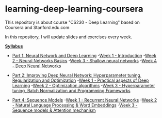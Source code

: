 # learning-deep-learning-coursera

This repository is about course "CS230 - Deep Learning" based on Coursera and Stanford.edu.com

In this repository, I will update slides and exercises every week.

**[Syllabus](https://cs230.stanford.edu/syllabus/)**

- [Part 1: Neural Network and Deep Learning](https://github.com/dangnam739/learning-deep-learning-coursera/tree/master/Neural%20Networks%20and%20Deep%20Learning)
  -[Week 1 - Introduction](https://github.com/dangnam739/learning-deep-learning-coursera/tree/master/Neural%20Networks%20and%20Deep%20Learning/Week%201%20-%20Introduction)
  -[Week 2 - Neural Networks Basics](https://github.com/dangnam739/learning-deep-learning-coursera/tree/master/Neural%20Networks%20and%20Deep%20Learning/Week%202%20-%20Neural%20Networks%20Basics)
  -[Week 3 - Shallow neural networks](https://github.com/dangnam739/learning-deep-learning-coursera/tree/master/Neural%20Networks%20and%20Deep%20Learning/Week%203%20-%20Shallow%20neural%20networks)
  -[Week 4 - Deep Neural Networks](https://github.com/dangnam739/learning-deep-learning-coursera/tree/master/Neural%20Networks%20and%20Deep%20Learning/Week%204%20-%20Deep%20Neural%20Networks)
  
- [Part 2: Improving Deep Neural Network: Hyperparameter tuning, Regularization and Optimization](https://github.com/dangnam739/learning-deep-learning-coursera/tree/master/Improving%20Deep%20Neural%20Networks)
  -[Week 1 - Practical aspects of Deep Learning](https://github.com/dangnam739/learning-deep-learning-coursera/tree/master/Improving%20Deep%20Neural%20Networks/Week%201)
  -[Week 2 - Optimization algorithms](https://github.com/dangnam739/learning-deep-learning-coursera/tree/master/Improving%20Deep%20Neural%20Networks/Week%202)
  -[Week 3 - Hyperparameter tuning, Batch Normalization and Programming Frameworks](https://github.com/dangnam739/learning-deep-learning-coursera/tree/master/Improving%20Deep%20Neural%20Networks/Week%203)

- [Part 4: Sequence Models](https://github.com/dangnam739/learning-deep-learning-coursera/tree/master/Sequence%20Models)
  -[Week 1 - Recurrent Neural Networks](https://github.com/dangnam739/learning-deep-learning-coursera/tree/master/Sequence%20Models/Recurrent%20Neural%20Networks)
  -[Week 2 - Natural Language Processing & Word Embeddings](https://github.com/dangnam739/learning-deep-learning-coursera/tree/master/Sequence%20Models/Natural%20Language%20Processing%20%26%20Word%20Embeddings)
  -[Week 3 - Sequence models & Attention mechanism](https://github.com/dangnam739/learning-deep-learning-coursera/tree/master/Sequence%20Models/Sequence%20models%20%26%20Attention%20mechanism)
